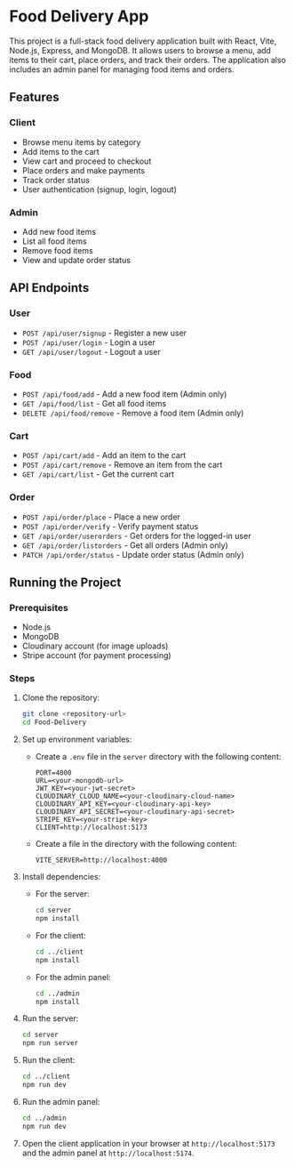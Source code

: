 # Food Delivery App

This project is a full-stack food delivery application built with React, Vite, Node.js, Express, and MongoDB. It allows users to browse a menu, add items to their cart, place orders, and track their orders. The application also includes an admin panel for managing food items and orders.

## Features

### Client
- Browse menu items by category
- Add items to the cart
- View cart and proceed to checkout
- Place orders and make payments
- Track order status
- User authentication (signup, login, logout)

### Admin
- Add new food items
- List all food items
- Remove food items
- View and update order status

## API Endpoints

### User
- `POST /api/user/signup` - Register a new user
- `POST /api/user/login` - Login a user
- `GET /api/user/logout` - Logout a user

### Food
- `POST /api/food/add` - Add a new food item (Admin only)
- `GET /api/food/list` - Get all food items
- `DELETE /api/food/remove` - Remove a food item (Admin only)

### Cart
- `POST /api/cart/add` - Add an item to the cart
- `POST /api/cart/remove` - Remove an item from the cart
- `GET /api/cart/list` - Get the current cart

### Order
- `POST /api/order/place` - Place a new order
- `POST /api/order/verify` - Verify payment status
- `GET /api/order/userorders` - Get orders for the logged-in user
- `GET /api/order/listorders` - Get all orders (Admin only)
- `PATCH /api/order/status` - Update order status (Admin only)

## Running the Project

### Prerequisites
- Node.js
- MongoDB
- Cloudinary account (for image uploads)
- Stripe account (for payment processing)

### Steps

1. Clone the repository:
    ```sh
    git clone <repository-url>
    cd Food-Delivery
    ```

2. Set up environment variables:
    - Create a `.env` file in the `server` directory with the following content:
        ```env
        PORT=4000
        URL=<your-mongodb-url>
        JWT_KEY=<your-jwt-secret>
        CLOUDINARY_CLOUD_NAME=<your-cloudinary-cloud-name>
        CLOUDINARY_API_KEY=<your-cloudinary-api-key>
        CLOUDINARY_API_SECRET=<your-cloudinary-api-secret>
        STRIPE_KEY=<your-stripe-key>
        CLIENT=http://localhost:5173
        ```

    - Create a  file in the  directory with the following content:
        ```env
        VITE_SERVER=http://localhost:4000
        ```

3. Install dependencies:
    - For the server:
        ```sh
        cd server
        npm install
        ```

    - For the client:
        ```sh
        cd ../client
        npm install
        ```

    - For the admin panel:
        ```sh
        cd ../admin
        npm install
        ```

4. Run the server:
    ```sh
    cd server
    npm run server
    ```

5. Run the client:
    ```sh
    cd ../client
    npm run dev
    ```

6. Run the admin panel:
    ```sh
    cd ../admin
    npm run dev
    ```

7. Open the client application in your browser at `http://localhost:5173` and the admin panel at `http://localhost:5174`.
